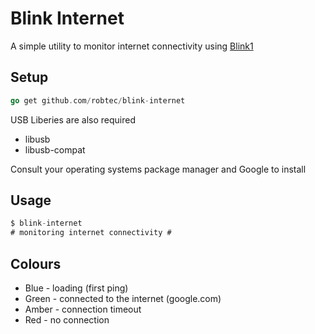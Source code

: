 # Blink Internet

A simple utility to monitor internet connectivity using [Blink1](https://blink1.thingm.com/)

## Setup

```go
go get github.com/robtec/blink-internet
```

USB Liberies are also required
* libusb
* libusb-compat

Consult your operating systems package manager and Google to install

## Usage

```go
$ blink-internet
# monitoring internet connectivity #
```

## Colours

* Blue - loading (first ping)
* Green - connected to the internet (google.com)
* Amber - connection timeout
* Red - no connection

